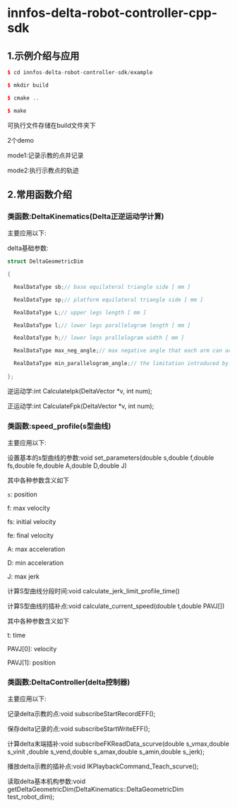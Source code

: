 # innfos-delta-robot-controller-cpp-sdk


## 1.示例介绍与应用

```cpp
$ cd innfos-delta-robot-controller-sdk/example

$ mkdir build

$ cmake ..

$ make
```


可执行文件存储在build文件夹下

2个demo

mode1:记录示教的点并记录

mode2:执行示教点的轨迹


## 2.常用函数介绍
### 类函数:DeltaKinematics(Delta正逆运动学计算)
主要应用以下:

delta基础参数:

```cpp
struct DeltaGeometricDim

{

  RealDataType sb;// base equilateral triangle side [ mm ]

  RealDataType sp;// platform equilateral triangle side [ mm ]

  RealDataType L;// upper legs length [ mm ]

  RealDataType l;// lower legs parallelogram length [ mm ]

  RealDataType h;// lower legs prallelogram width [ mm ]

  RealDataType max_neg_angle;// max negative angle that each arm can achive ( knee above the fixed-base plane ) [ deg ]

  RealDataType min_parallelogram_angle;// the limitation introduced by universal joints [ deg ]
                       	
};
```
             
  逆运动学:int CalculateIpk(DeltaVector *v, int num);

  正运动学:int CalculateFpk(DeltaVector *v, int num);



### 类函数:speed_profile(s型曲线)
主要应用以下:

   设置基本的s型曲线的参数:void set_parameters(double s,double f,double fs,double fe,double A,double D,double J)

   其中各种参数含义如下

   `s`:   position

   f:   max velocity

   fs:  initial velocity

   fe:  final velocity

   A:   max acceleration

   D:   min acceleration

   J:   max jerk


   计算S型曲线分段时间:void calculate_jerk_limit_profile_time()

   计算S型曲线的插补点:void calculate_current_speed(double t,double PAVJ[])

   其中各种参数含义如下

   t: time

   PAVJ[0]: velocity

   PAVJ[1]: position




### 类函数:DeltaController(delta控制器)

主要应用以下:

   记录delta示教的点:void subscribeStartRecordEFF();

   保存delta记录的点:void subscribeStartWriteEFF();

   计算delta末端插补:void subscribeFKReadData_scurve(double s_vmax,double s_vinit ,double s_vend,double s_amax,double s_amin,double s_jerk);

   播放delta示教的插补点:void IKPlaybackCommand_Teach_scurve();

   读取delta基本机构参数:void getDeltaGeometricDim(DeltaKinematics<double>::DeltaGeometricDim test_robot_dim);






